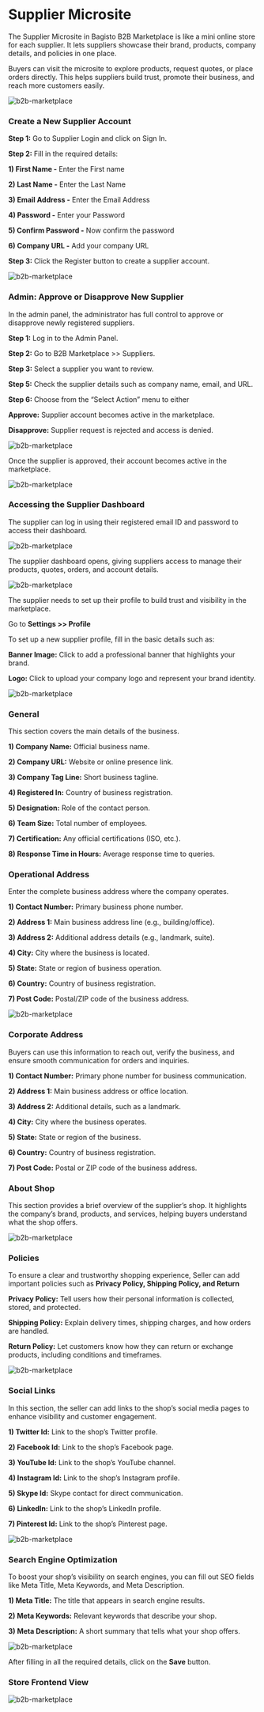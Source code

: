 # Supplier Microsite 

The Supplier Microsite in Bagisto B2B Marketplace is like a mini online store for each supplier. It lets suppliers showcase their brand, products, company details, and policies in one place.

Buyers can visit the microsite to explore products, request quotes, or place orders directly. This helps suppliers build trust, promote their business, and reach more customers easily.

 ![b2b-marketplace](../../assets/2.3.0/images/b2b-marketplace/1-supplier-login-button.png)

### Create a New Supplier Account

**Step 1:** Go to Supplier Login and click on Sign In.

**Step 2:** Fill in the required details:

**1) First Name -** Enter the First name

**2) Last Name -** Enter the Last Name

**3) Email Address -** Enter the Email Address

**4) Password -** Enter your Password

**5) Confirm Password -** Now confirm the password

**6) Company URL -** Add your company URL

**Step 3:** Click the Register button to create a supplier account.

 ![b2b-marketplace](../../assets/2.3.0/images/b2b-marketplace/2-create-supplier.png)

### Admin: Approve or Disapprove New Supplier

In the admin panel, the administrator has full control to approve or disapprove newly registered suppliers. 

**Step 1:** Log in to the Admin Panel.

**Step 2:** Go to B2B Marketplace >> Suppliers.

**Step 3:** Select a supplier you want to review.

**Step 5:** Check the supplier details such as company name, email, and URL.

**Step 6:** Choose from the “Select Action” menu to either

**Approve:** Supplier account becomes active in the marketplace.

**Disapprove:** Supplier request is rejected and access is denied.

 ![b2b-marketplace](../../assets/2.3.0/images/b2b-marketplace/3-admin-suppliers-disapproved-state.png)

Once the supplier is approved, their account becomes active in the marketplace. 

 ![b2b-marketplace](../../assets/2.3.0/images/b2b-marketplace/4-supplier-approved-by-admin.png)

### Accessing the Supplier Dashboard

The supplier can log in using their registered email ID and password to access their dashboard.

 ![b2b-marketplace](../../assets/2.3.0/images/b2b-marketplace/5-supplier-sign-in.png)

The supplier dashboard opens, giving suppliers access to manage their products, quotes, orders, and account details.

 ![b2b-marketplace](../../assets/2.3.0/images/b2b-marketplace/6-supplier-dashboard.png)

The supplier needs to set up their profile to build trust and visibility in the marketplace.

Go to **Settings >>  Profile**

To set up a new supplier profile, fill in the basic details such as:

**Banner Image:** Click to add a professional banner that highlights your brand.

**Logo:** Click to upload your company logo and represent your brand identity.

 ![b2b-marketplace](../../assets/2.3.0/images/b2b-marketplace/7-profile-banner-and-logo.png)

### General

This section covers the main details of the business.

**1) Company Name:** Official business name.

**2) Company URL:** Website or online presence link.

**3) Company Tag Line:** Short business tagline.

**4) Registered In:** Country of business registration.

**5) Designation:** Role of the contact person.

**6) Team Size:** Total number of employees.

**7) Certification:** Any official certifications (ISO, etc.).

**8) Response Time in Hours:** Average response time to queries.

### Operational Address

Enter the complete business address where the company operates.

**1) Contact Number:** Primary business phone number.

**2) Address 1:** Main business address line (e.g., building/office).

**3) Address 2:** Additional address details (e.g., landmark, suite).

**4) City:** City where the business is located.

**5) State:** State or region of business operation.

**6) Country:** Country of business registration.

**7) Post Code:** Postal/ZIP code of the business address.

 ![b2b-marketplace](../../assets/2.3.0/images/b2b-marketplace/8-general-and-operational-address.png)

### Corporate Address

Buyers can use this information to reach out, verify the business, and ensure smooth communication for orders and inquiries.

**1) Contact Number:** Primary phone number for business communication.

**2) Address 1:** Main business address or office location.

**3) Address 2:** Additional details, such as a landmark.

**4) City:** City where the business operates.

**5) State:** State or region of the business.

**6) Country:** Country of business registration.

**7) Post Code:** Postal or ZIP code of the business address.

### About Shop

This section provides a brief overview of the supplier’s shop. It highlights the company’s brand, products, and services, helping buyers understand what the shop offers.

 ![b2b-marketplace](../../assets/2.3.0/images/b2b-marketplace/9-corporate-address-and-about-shop.png)

### Policies

To ensure a clear and trustworthy shopping experience, Seller can add important policies such as **Privacy Policy, Shipping Policy, and  Return** 

**Privacy Policy:** Tell users how their personal information is collected, stored, and protected.

**Shipping Policy:** Explain delivery times, shipping charges, and how orders are handled.

**Return Policy:** Let customers know how they can return or exchange products, including conditions and timeframes.

 ![b2b-marketplace](../../assets/2.3.0/images/b2b-marketplace/10-policies.png)

### Social Links

In this section, the seller can add links to the shop’s social media pages to enhance visibility and customer engagement.

**1) Twitter Id:** Link to the shop’s Twitter profile.

**2) Facebook Id:** Link to the shop’s Facebook page.

**3) YouTube Id:** Link to the shop’s YouTube channel.

**4) Instagram Id:** Link to the shop’s Instagram profile.

**5) Skype Id:** Skype contact for direct communication.

**6) LinkedIn:** Link to the shop’s LinkedIn profile.

**7) Pinterest Id:** Link to the shop’s Pinterest page.

 ![b2b-marketplace](../../assets/2.3.0/images/b2b-marketplace/11-social-links.png)

### Search Engine Optimization

To boost your shop’s visibility on search engines, you can fill out SEO fields like Meta Title, Meta Keywords, and Meta Description. 

**1) Meta Title:** The title that appears in search engine results.

**2) Meta Keywords:** Relevant keywords that describe your shop.

**3) Meta Description:** A short summary that tells what your shop offers.

 ![b2b-marketplace](../../assets/2.3.0/images/b2b-marketplace/12-seo.png)

After filling in all the required details, click on the **Save** button.

### Store Frontend View

 ![b2b-marketplace](../../assets/2.3.0/images/b2b-marketplace/13-store-frontend.png)
